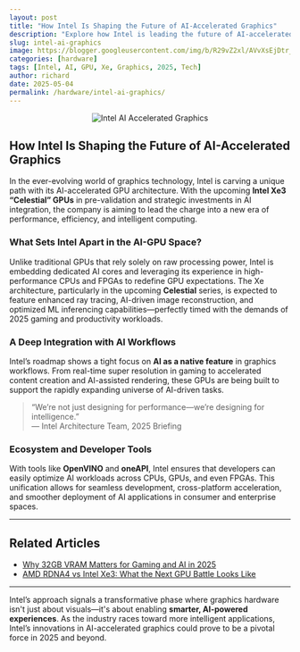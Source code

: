 ```yaml
---
layout: post
title: "How Intel Is Shaping the Future of AI-Accelerated Graphics"
description: "Explore how Intel is leading the future of AI-accelerated graphics with its next-gen GPU technologies and Xe architecture evolution in 2025."
slug: intel-ai-graphics
image: https://blogger.googleusercontent.com/img/b/R29vZ2xl/AVvXsEjDtr_oDNqb1y-t4_Kqiqe4YApIxD7Od5RmHXhbvPUaVzMgMTQjdOgikoPW9ySiuskhLhokUwHmiK36mTOj-EvYN2X71ps1syuVhU8P2GmsJV-SDRTpA4YfI_o4QzQdvakDrduewtucLfhhVB9dOO6D5FnDEY-Foca02NxyLskGMtGzb5CvpJ_6oBL0UI4/s1120/How%20Intel%20Is%20Shaping%20the%20Future%20of%20AI-Accelerated%20Graphics.png
categories: [hardware]
tags: [Intel, AI, GPU, Xe, Graphics, 2025, Tech]
author: richard
date: 2025-05-04
permalink: /hardware/intel-ai-graphics/
---
```


<div style="text-align: center;">
  <img src="https://blogger.googleusercontent.com/img/b/R29vZ2xl/AVvXsEjDtr_oDNqb1y-t4_Kqiqe4YApIxD7Od5RmHXhbvPUaVzMgMTQjdOgikoPW9ySiuskhLhokUwHmiK36mTOj-EvYN2X71ps1syuVhU8P2GmsJV-SDRTpA4YfI_o4QzQdvakDrduewtucLfhhVB9dOO6D5FnDEY-Foca02NxyLskGMtGzb5CvpJ_6oBL0UI4/s1120/How%20Intel%20Is%20Shaping%20the%20Future%20of%20AI-Accelerated%20Graphics.png" alt="Intel AI Accelerated Graphics">
</div>

## How Intel Is Shaping the Future of AI-Accelerated Graphics

In the ever-evolving world of graphics technology, Intel is carving a unique path with its AI-accelerated GPU architecture. With the upcoming **Intel Xe3 “Celestial” GPUs** in pre-validation and strategic investments in AI integration, the company is aiming to lead the charge into a new era of performance, efficiency, and intelligent computing.

### What Sets Intel Apart in the AI-GPU Space?

Unlike traditional GPUs that rely solely on raw processing power, Intel is embedding dedicated AI cores and leveraging its experience in high-performance CPUs and FPGAs to redefine GPU expectations. The Xe architecture, particularly in the upcoming **Celestial** series, is expected to feature enhanced ray tracing, AI-driven image reconstruction, and optimized ML inferencing capabilities—perfectly timed with the demands of 2025 gaming and productivity workloads.

### A Deep Integration with AI Workflows

Intel’s roadmap shows a tight focus on **AI as a native feature** in graphics workflows. From real-time super resolution in gaming to accelerated content creation and AI-assisted rendering, these GPUs are being built to support the rapidly expanding universe of AI-driven tasks.

> “We’re not just designing for performance—we’re designing for intelligence.”  
> — Intel Architecture Team, 2025 Briefing

### Ecosystem and Developer Tools

With tools like **OpenVINO** and **oneAPI**, Intel ensures that developers can easily optimize AI workloads across CPUs, GPUs, and even FPGAs. This unification allows for seamless development, cross-platform acceleration, and smoother deployment of AI applications in consumer and enterprise spaces.

---

## Related Articles

- [Why 32GB VRAM Matters for Gaming and AI in 2025](/hardware/32gb-vram-gaming-ai/)
- [AMD RDNA4 vs Intel Xe3: What the Next GPU Battle Looks Like](/hardware/amd-vs-intel-next-gen-gpu/)

---

Intel’s approach signals a transformative phase where graphics hardware isn't just about visuals—it's about enabling **smarter, AI-powered experiences**. As the industry races toward more intelligent applications, Intel’s innovations in AI-accelerated graphics could prove to be a pivotal force in 2025 and beyond.
